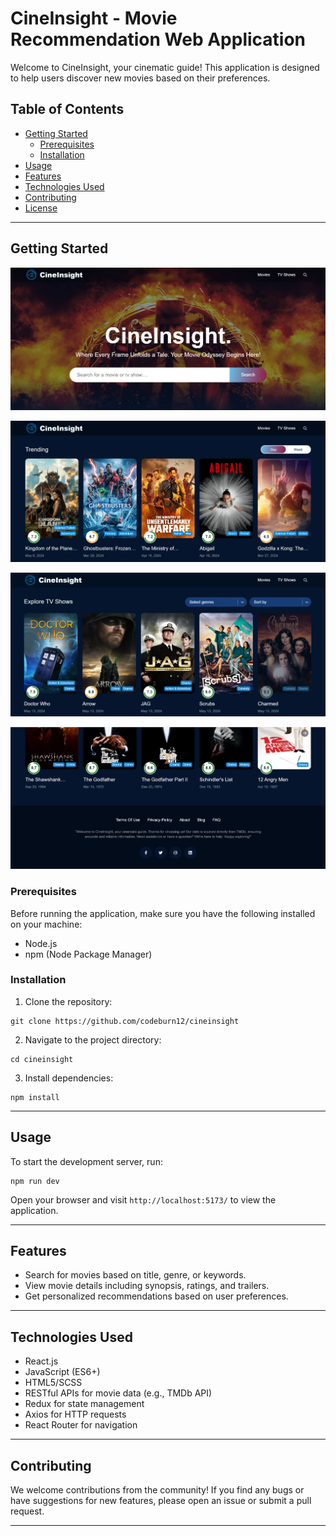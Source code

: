 # CineInsight - Movie Recommendation Web Application

Welcome to CineInsight, your cinematic guide! This application is designed to help users discover new movies based on their preferences.

## Table of Contents

- [Getting Started](#getting-started)
  - [Prerequisites](#prerequisites)
  - [Installation](#installation)
- [Usage](#usage)
- [Features](#features)
- [Technologies Used](#technologies-used)
- [Contributing](#contributing)
- [License](#license)

---

## Getting Started
<img src="public\1.png"> <br/>

<img src="public\2.png"> <br/>

<img src="public\3.png"> <br/>

<img src="public\4.png"> <br/>


### Prerequisites

Before running the application, make sure you have the following installed on your machine:

- Node.js
- npm (Node Package Manager)

### Installation

1. Clone the repository:
```
git clone https://github.com/codeburn12/cineinsight
```
2. Navigate to the project directory:
```
cd cineinsight
```
3. Install dependencies:
```
npm install
```
---

## Usage

To start the development server, run:
```
npm run dev
```
Open your browser and visit `http://localhost:5173/` to view the application.

---

## Features

- Search for movies based on title, genre, or keywords.
- View movie details including synopsis, ratings, and trailers.
- Get personalized recommendations based on user preferences.

---

## Technologies Used

- React.js
- JavaScript (ES6+)
- HTML5/SCSS
- RESTful APIs for movie data (e.g., TMDb API)
- Redux for state management
- Axios for HTTP requests
- React Router for navigation

---

## Contributing

We welcome contributions from the community! If you find any bugs or have suggestions for new features, please open an issue or submit a pull request.

---

